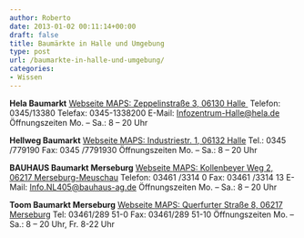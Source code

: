 ```yaml
---
author: Roberto
date: 2013-01-02 00:11:14+00:00
draft: false
title: Baumärkte in Halle und Umgebung
type: post
url: /baumarkte-in-halle-und-umgebung/
categories:
- Wissen
---
```


**Hela Baumarkt** [Webseite
](https://hela.de/marketsites/start/?markt=82&start=1&confirm=1)[MAPS: Zeppelinstraße 3, 06130 Halle ](https://maps.google.de/maps?q=Zeppelinstra%C3%9Fe+3,+06130+Halle&hl=de&ie=UTF8&sll=51.4566,11.99154&sspn=0.008303,0.01929&hnear=Zeppelinstra%C3%9Fe,+06130+Halle+(Saale),+Sachsen-Anhalt&t=m&z=16)
Telefon: 0345/13380
Telefax: 0345-1338200
E-Mail: Infozentrum-Halle@hela.de
Öffnungszeiten Mo. – Sa.: 8 – 20 Uhr

**Hellweg Baumarkt** [Webseite
](https://www.hellweg.de/index.php?cl=start&fnc=smsetStore&store=771792)[MAPS: Industriestr. 1, 06132 Halle](https://maps.google.de/maps?q=Industriestr.+1,+06132+Halle&hl=de&ie=UTF8&sll=51.989833,11.873913&sspn=4.201422,9.876709&hnear=Industriestra%C3%9Fe+1,+06132+Halle+(Saale),+Sachsen-Anhalt&t=m&z=16)
Tel.: 0345 /779190
Fax: 0345 /7791930
Öffnungszeiten Mo. – Sa.: 8 – 20 Uhr

**BAUHAUS Baumarkt Merseburg** [Webseite
](https://www.bauhaus.info/fachcentren/standortliste/nocache.html?showUid=20)[MAPS: Kollenbeyer Weg 2, 06217 Merseburg-Meuschau](https://maps.google.de/maps?q=Kollenbeyer+Weg+2,+06217+Merseburg-Meuschau&hl=de&sll=51.175806,10.454119&sspn=8.556862,19.753418&hnear=Kollenbeyer+Weg+2,+06217+Merseburg+(Saale),+Sachsen-Anhalt&t=m&z=16)
Telefon: 03461 /3314 0
Fax: 03461 /3314 13
E-Mail: Info.NL405@bauhaus-ag.de
Öffnungszeiten Mo. – Sa.: 8 – 20 Uhr

**Toom Baumarkt Merseburg** [Webseite
](https://www.bauhaus.info/fachcentren/standortliste/nocache.html?showUid=20)[MAPS: Querfurter Straße 8, 06217 Merseburg](https://maps.google.de/maps?q=Querfurter+Stra%C3%9Fe+8,+06217+Merseburg&hl=de&ie=UTF8&sll=51.175806,10.454119&sspn=8.556862,19.753418&hnear=Querfurter+Stra%C3%9Fe+8,+06217+Merseburg+(Saale),+Sachsen-Anhalt&t=m&z=16)
Tel: 03461/289 51-0
Fax: 03461/289 51-10
Öffnungszeiten Mo. – Sa.: 8 – 20 Uhr, Fr. 8-22 Uhr
